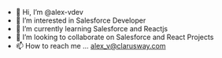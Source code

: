 - 👋 Hi, I’m @alex-vdev
- 👀 I’m interested in Salesforce Developer
- 🌱 I’m currently learning Salesforce and Reactjs
- 💞️ I’m looking to collaborate on Salesforce and React Projects
- 📫 How to reach me ... alex_v@clarusway.com

<!---
alex-vdev/alex-vdev is a ✨ special ✨ repository because its `README.md` (this file) appears on your GitHub profile.
You can click the Preview link to take a look at your changes.
--->
